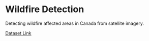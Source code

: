 # Wildfire Detection
Detecting wildfire affected areas in Canada from satellite imagery.

[Dataset Link](https://www.kaggle.com/datasets/abdelghaniaaba/wildfire-prediction-dataset/data)
